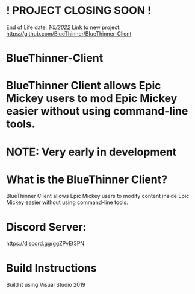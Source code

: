 # ! PROJECT CLOSING SOON !
End of Life date: *1/5/2022*
Link to new project: https://github.com/BlueThinner/BlueThinner-Client

# BlueThinner-Client
BlueThinner Client allows Epic Mickey users to mod Epic Mickey easier without using command-line tools.
=======
# NOTE: Very early in development

# What is the BlueThinner Client?
BlueThinner Client allows Epic Mickey users to modify content inside Epic Mickey easier without using command-line tools.

# Discord Server:
https://discord.gg/ggZPvEt3PN

# Build Instructions
Build it using Visual Studio 2019

